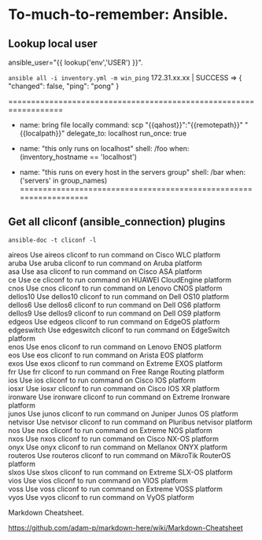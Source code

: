 # To-much-to-remember: Ansible.




##  Lookup local user
 ansible_user="{{ lookup('env','USER') }}".



`ansible all -i inventory.yml -m win_ping`
172.31.xx.xx | SUCCESS => {
    "changed": false,
    "ping": "pong"
}

==================================================================
- name: bring file locally
      command: scp "{{qahost}}":"{{remotepath}}" "{{localpath}}"
      delegate_to: localhost
      run_once: true

- name: "this only runs on localhost"
  shell: /foo
  when: (inventory_hostname == 'localhost')

- name: "this runs on every host in the servers group"
  shell: /bar
  when: ('servers' in group_names)
==================================================================


##  Get all cliconf (ansible_connection) plugins

`ansible-doc -t cliconf -l `

aireos     Use aireos cliconf to run command on Cisco WLC platform                                                                                                                                         
aruba      Use aruba cliconf to run command on Aruba platform                                                                                                                                              
asa        Use asa cliconf to run command on Cisco ASA platform                                                                                                                                            
ce         Use ce cliconf to run command on HUAWEI CloudEngine platform                                                                                                                                    
cnos       Use cnos cliconf to run command on Lenovo CNOS platform                                                                                                                                         
dellos10   Use dellos10 cliconf to run command on Dell OS10 platform                                                                                                                                       
dellos6    Use dellos6 cliconf to run command on Dell OS6 platform                                                                                                                                         
dellos9    Use dellos9 cliconf to run command on Dell OS9 platform                                                                                                                                         
edgeos     Use edgeos cliconf to run command on EdgeOS platform                                                                                                                                            
edgeswitch Use edgeswitch cliconf to run command on EdgeSwitch platform                                                                                                                                    
enos       Use enos cliconf to run command on Lenovo ENOS platform                                                                                                                                         
eos        Use eos cliconf to run command on Arista EOS platform                                                                                                                                           
exos       Use exos cliconf to run command on Extreme EXOS platform                                                                                                                                        
frr        Use frr cliconf to run command on Free Range Routing platform                                                                                                                                   
ios        Use ios cliconf to run command on Cisco IOS platform                                                                                                                                            
iosxr      Use iosxr cliconf to run command on Cisco IOS XR platform                                                                                                                                       
ironware   Use ironware cliconf to run command on Extreme Ironware platform                                                                                                                                
junos      Use junos cliconf to run command on Juniper Junos OS platform                                                                                                                                   
netvisor   Use netvisor cliconf to run command on Pluribus netvisor platform                                                                                                                               
nos        Use nos cliconf to run command on Extreme NOS platform                                                                                                                                          
nxos       Use nxos cliconf to run command on Cisco NX-OS platform                                                                                                                                         
onyx       Use onyx cliconf to run command on Mellanox ONYX platform                                                                                                                                       
routeros   Use routeros cliconf to run command on MikroTik RouterOS platform                                                                                                                               
slxos      Use slxos cliconf to run command on Extreme SLX-OS platform                                                                                                                                     
vios       Use vios cliconf to run command on VIOS platform                                                                                                                                                
voss       Use voss cliconf to run command on Extreme VOSS platform                                                                                                                                        
vyos       Use vyos cliconf to run command on VyOS platform   


Markdown Cheatsheet.

https://github.com/adam-p/markdown-here/wiki/Markdown-Cheatsheet



